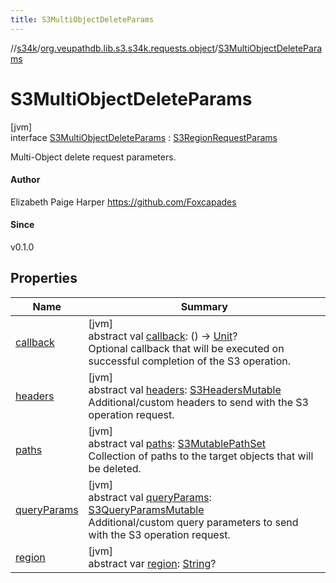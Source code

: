 ```yaml
---
title: S3MultiObjectDeleteParams
---
```

//[s34k](../../../index.html)/[org.veupathdb.lib.s3.s34k.requests.object](../index.html)/[S3MultiObjectDeleteParams](index.html)



# S3MultiObjectDeleteParams



[jvm]\
interface [S3MultiObjectDeleteParams](index.html) : [S3RegionRequestParams](../../org.veupathdb.lib.s3.s34k.requests/-s3-region-request-params/index.html)

Multi-Object delete request parameters.



#### Author



Elizabeth Paige Harper https://github.com/Foxcapades



#### Since



v0.1.0



## Properties


| Name | Summary |
|---|---|
| [callback](callback.html) | [jvm]<br>abstract val [callback](callback.html): () -&gt; [Unit](https://kotlinlang.org/api/latest/jvm/stdlib/kotlin/-unit/index.html)?<br>Optional callback that will be executed on successful completion of the S3 operation. |
| [headers](../../org.veupathdb.lib.s3.s34k.requests/-s3-request-params/headers.html) | [jvm]<br>abstract val [headers](../../org.veupathdb.lib.s3.s34k.requests/-s3-request-params/headers.html): [S3HeadersMutable](../../org.veupathdb.lib.s3.s34k.fields.headers/-s3-headers-mutable/index.html)<br>Additional/custom headers to send with the S3 operation request. |
| [paths](paths.html) | [jvm]<br>abstract val [paths](paths.html): [S3MutablePathSet](../../org.veupathdb.lib.s3.s34k.fields/-s3-mutable-path-set/index.html)<br>Collection of paths to the target objects that will be deleted. |
| [queryParams](../../org.veupathdb.lib.s3.s34k.requests/-s3-request-params/query-params.html) | [jvm]<br>abstract val [queryParams](../../org.veupathdb.lib.s3.s34k.requests/-s3-request-params/query-params.html): [S3QueryParamsMutable](../../org.veupathdb.lib.s3.s34k.fields.query_params/-s3-query-params-mutable/index.html)<br>Additional/custom query parameters to send with the S3 operation request. |
| [region](../../org.veupathdb.lib.s3.s34k.requests/-s3-region-request-params/region.html) | [jvm]<br>abstract var [region](../../org.veupathdb.lib.s3.s34k.requests/-s3-region-request-params/region.html): [String](https://kotlinlang.org/api/latest/jvm/stdlib/kotlin/-string/index.html)? |

